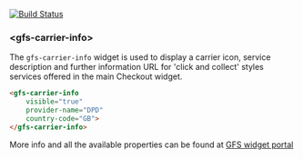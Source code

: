 [![Build Status](https://travis-ci.org/GlobalFreightSolutions/gfs-carrier-info.svg?branch=travis)](https://travis-ci.org/GlobalFreightSolutions/gfs-carrier-info)


### &lt;gfs-carrier-info&gt;

The `gfs-carrier-info` widget is used to display a carrier icon, service description and further information URL for 'click and collect' styles services offered in the main Checkout widget.

<!---
```
<custom-element-demo>
    <template>
        <script src="../webcomponentsjs/webcomponents-lite.js"></script>
        <link rel="import" href="gfs-carrier-info.html">
        <next-code-block></next-code-block>
    </template>
</custom-element-demo>
```
-->

```html
<gfs-carrier-info
    visible="true"
    provider-name="DPD"
    country-code="GB">
</gfs-carrier-info>
```

More info and all the available properties can be found at [GFS widget portal](http://gfsdeveloperportal.azurewebsites.net/info/documentation/gfs-checkout/the-gfs-checkout-widgets/carrier-information-widget/ "The Carrier Information Widget")
